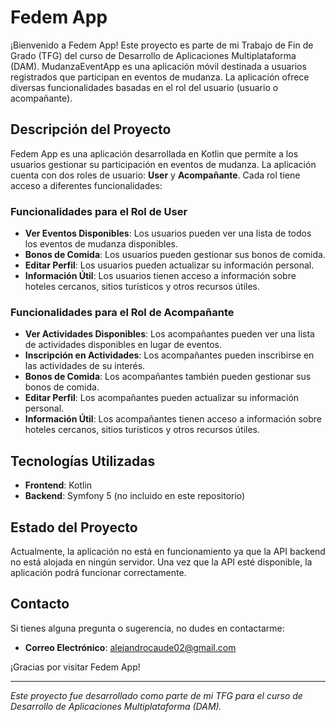 # Fedem App

¡Bienvenido a Fedem App! Este proyecto es parte de mi Trabajo de Fin de Grado (TFG) del curso de Desarrollo de Aplicaciones Multiplataforma (DAM). MudanzaEventApp es una aplicación móvil destinada a usuarios registrados que participan en eventos de mudanza. La aplicación ofrece diversas funcionalidades basadas en el rol del usuario (usuario o acompañante).

## Descripción del Proyecto

Fedem App es una aplicación desarrollada en Kotlin que permite a los usuarios gestionar su participación en eventos de mudanza. La aplicación cuenta con dos roles de usuario: **User** y **Acompañante**. Cada rol tiene acceso a diferentes funcionalidades:

### Funcionalidades para el Rol de User

- **Ver Eventos Disponibles**: Los usuarios pueden ver una lista de todos los eventos de mudanza disponibles.
- **Bonos de Comida**: Los usuarios pueden gestionar sus bonos de comida.
- **Editar Perfil**: Los usuarios pueden actualizar su información personal.
- **Información Útil**: Los usuarios tienen acceso a información sobre hoteles cercanos, sitios turísticos y otros recursos útiles.

### Funcionalidades para el Rol de Acompañante

- **Ver Actividades Disponibles**: Los acompañantes pueden ver una lista de actividades disponibles en lugar de eventos.
- **Inscripción en Actividades**: Los acompañantes pueden inscribirse en las actividades de su interés.
- **Bonos de Comida**: Los acompañantes también pueden gestionar sus bonos de comida.
- **Editar Perfil**: Los acompañantes pueden actualizar su información personal.
- **Información Útil**: Los acompañantes tienen acceso a información sobre hoteles cercanos, sitios turísticos y otros recursos útiles.

## Tecnologías Utilizadas

- **Frontend**: Kotlin
- **Backend**: Symfony 5 (no incluido en este repositorio)

## Estado del Proyecto

Actualmente, la aplicación no está en funcionamiento ya que la API backend no está alojada en ningún servidor. Una vez que la API esté disponible, la aplicación podrá funcionar correctamente.

## Contacto

Si tienes alguna pregunta o sugerencia, no dudes en contactarme:

- **Correo Electrónico**: alejandrocaude02@gmail.com

¡Gracias por visitar Fedem App!

---

*Este proyecto fue desarrollado como parte de mi TFG para el curso de Desarrollo de Aplicaciones Multiplataforma (DAM).*
